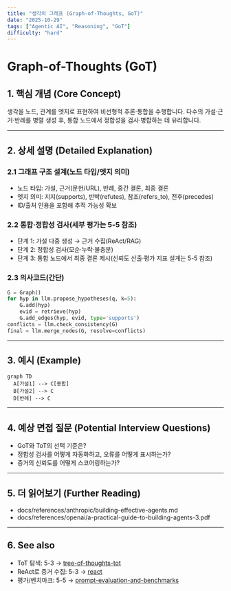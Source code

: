 ```yaml
---
title: "생각의 그래프 (Graph-of-Thoughts, GoT)"
date: "2025-10-29"
tags: ["Agentic AI", "Reasoning", "GoT"]
difficulty: "hard"
---
```


# Graph-of-Thoughts (GoT)

## 1. 핵심 개념 (Core Concept)

생각을 노드, 관계를 엣지로 표현하여 비선형적 추론·통합을 수행합니다. 다수의 가설·근거·반례를 병렬 생성 후, 통합 노드에서 정합성을 검사·병합하는 데 유리합니다.

---

## 2. 상세 설명 (Detailed Explanation)

### 2.1 그래프 구조 설계(노드 타입/엣지 의미)
- 노드 타입: 가설, 근거(문헌/URL), 반례, 중간 결론, 최종 결론
- 엣지 의미: 지지(supports), 반박(refutes), 참조(refers_to), 전후(precedes)
- ID/출처 인용을 포함해 추적 가능성 확보

### 2.2 통합·정합성 검사(세부 평가는 5-5 참조)
- 단계 1: 가설 다중 생성 → 근거 수집(ReAct/RAG)
- 단계 2: 정합성 검사(모순·누락·불충분)
- 단계 3: 통합 노드에서 최종 결론 제시(신뢰도 산출·평가 지표 설계는 5-5 참조)

### 2.3 의사코드(간단)
```python
G = Graph()
for hyp in llm.propose_hypotheses(q, k=5):
    G.add(hyp)
    evid = retrieve(hyp)
    G.add_edges(hyp, evid, type='supports')
conflicts = llm.check_consistency(G)
final = llm.merge_nodes(G, resolve=conflicts)
```

---

## 3. 예시 (Example)

```mermaid
graph TD
  A[가설1] --> C[종합]
  B[가설2] --> C
  D[반례] --> C
```

---

## 4. 예상 면접 질문 (Potential Interview Questions)

- GoT와 ToT의 선택 기준은?
- 정합성 검사를 어떻게 자동화하고, 오류를 어떻게 표시하는가?
- 증거의 신뢰도를 어떻게 스코어링하는가?

---

## 5. 더 읽어보기 (Further Reading)

- docs/references/anthropic/building-effective-agents.md
- docs/references/openai/a-practical-guide-to-building-agents-3.pdf

---

## 6. See also

- ToT 탐색: 5-3 → [tree-of-thoughts-tot](./tree-of-thoughts-tot.md)
- ReAct로 증거 수집: 5-3 → [react](./react.md)
- 평가/벤치마크: 5-5 → [prompt-evaluation-and-benchmarks](../5-5-프롬프트-엔지니어링-and-평가/prompt-evaluation-and-benchmarks.md)
